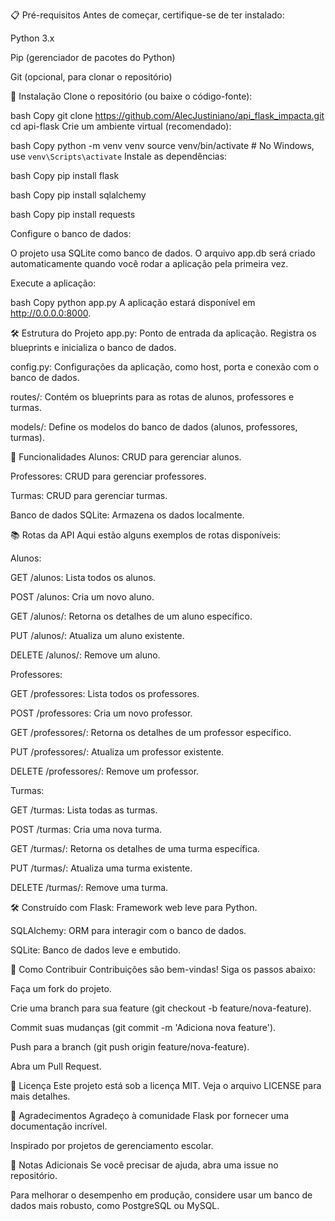 📋 Pré-requisitos
Antes de começar, certifique-se de ter instalado:

Python 3.x

Pip (gerenciador de pacotes do Python)

Git (opcional, para clonar o repositório)

🔧 Instalação
Clone o repositório (ou baixe o código-fonte):

bash
Copy
git clone https://github.com/AlecJustiniano/api_flask_impacta.git
cd api-flask
Crie um ambiente virtual (recomendado):

bash
Copy
python -m venv venv
source venv/bin/activate  # No Windows, use `venv\Scripts\activate`
Instale as dependências:

bash
Copy
pip install flask

bash
Copy
pip install sqlalchemy

bash
Copy
pip install requests

Configure o banco de dados:

O projeto usa SQLite como banco de dados. O arquivo app.db será criado automaticamente quando você rodar a aplicação pela primeira vez.

Execute a aplicação:

bash
Copy
python app.py
A aplicação estará disponível em http://0.0.0.0:8000.

🛠️ Estrutura do Projeto
app.py: Ponto de entrada da aplicação. Registra os blueprints e inicializa o banco de dados.

config.py: Configurações da aplicação, como host, porta e conexão com o banco de dados.

routes/: Contém os blueprints para as rotas de alunos, professores e turmas.

models/: Define os modelos do banco de dados (alunos, professores, turmas).

🧩 Funcionalidades
Alunos: CRUD para gerenciar alunos.

Professores: CRUD para gerenciar professores.

Turmas: CRUD para gerenciar turmas.

Banco de dados SQLite: Armazena os dados localmente.

📚 Rotas da API
Aqui estão alguns exemplos de rotas disponíveis:

Alunos:

GET /alunos: Lista todos os alunos.

POST /alunos: Cria um novo aluno.

GET /alunos/<id>: Retorna os detalhes de um aluno específico.

PUT /alunos/<id>: Atualiza um aluno existente.

DELETE /alunos/<id>: Remove um aluno.

Professores:

GET /professores: Lista todos os professores.

POST /professores: Cria um novo professor.

GET /professores/<id>: Retorna os detalhes de um professor específico.

PUT /professores/<id>: Atualiza um professor existente.

DELETE /professores/<id>: Remove um professor.

Turmas:

GET /turmas: Lista todas as turmas.

POST /turmas: Cria uma nova turma.

GET /turmas/<id>: Retorna os detalhes de uma turma específica.

PUT /turmas/<id>: Atualiza uma turma existente.

DELETE /turmas/<id>: Remove uma turma.

🛠️ Construído com
Flask: Framework web leve para Python.

SQLAlchemy: ORM para interagir com o banco de dados.

SQLite: Banco de dados leve e embutido.

🤝 Como Contribuir
Contribuições são bem-vindas! Siga os passos abaixo:

Faça um fork do projeto.

Crie uma branch para sua feature (git checkout -b feature/nova-feature).

Commit suas mudanças (git commit -m 'Adiciona nova feature').

Push para a branch (git push origin feature/nova-feature).

Abra um Pull Request.

📄 Licença
Este projeto está sob a licença MIT. Veja o arquivo LICENSE para mais detalhes.

🎁 Agradecimentos
Agradeço à comunidade Flask por fornecer uma documentação incrível.

Inspirado por projetos de gerenciamento escolar.

📝 Notas Adicionais
Se você precisar de ajuda, abra uma issue no repositório.

Para melhorar o desempenho em produção, considere usar um banco de dados mais robusto, como PostgreSQL ou MySQL.
